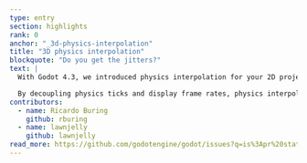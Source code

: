 ```yaml
---
type: entry
section: highlights
rank: 0
anchor: "_3d-physics-interpolation"
title: "3D physics interpolation"
blockquote: "Do you get the jitters?"
text: |
  With Godot 4.3, we introduced physics interpolation for your 2D projects. In this release, the long-awaited 3D counterpart has been merged!

  By decoupling physics ticks and display frame rates, physics interpolation creates additional frames between the last physics position and the current one. This reduces jitter and creates a smoother appearance, especially on displays with a high refresh rate. Mobile games also benefit from this change, since you can now lower the tick rate without compromising on smoothness.
contributors:
  - name: Ricardo Buring
    github: rburing
  - name: lawnjelly
    github: lawnjelly
read_more: https://github.com/godotengine/godot/issues?q=is%3Apr%20state%3Amerged%2092391%2091818%20
---
```

